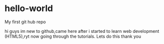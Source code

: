 # hello-world
My first git hub repo 

hi guys im new to github,came here after i started to learn web development (HTML5),ryt now going through the tutorials.
Lets do this
thank you
